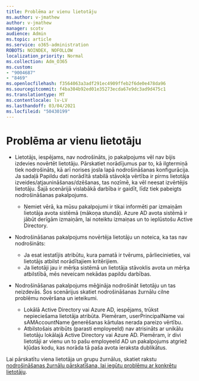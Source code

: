 ```yaml
---
title: Problēma ar vienu lietotāju
ms.author: v-jmathew
author: v-jmathew
manager: scotv
audience: Admin
ms.topic: article
ms.service: o365-administration
ROBOTS: NOINDEX, NOFOLLOW
localization_priority: Normal
ms.collection: Adm_O365
ms.custom:
- "9004687"
- "8469"
ms.openlocfilehash: f3564063a3adf291ec4909ffeb2f6de0e478da96
ms.sourcegitcommit: f4ba304b92ed01e35273ecda67e9dc3ad9d475c1
ms.translationtype: MT
ms.contentlocale: lv-LV
ms.lasthandoff: 03/04/2021
ms.locfileid: "50430199"
---
```

# <a name="problem-with-single-user"></a>Problēma ar vienu lietotāju

- Lietotājs, iespējams, nav nodrošināts, jo pakalpojums vēl nav bijis izdevies novērtēt lietotāju. Pārskatiet norādījumus par to, kā ilgtermiņā tiek nodrošināts, kā arī norises josla lapā nodrošināšanas konfigurācija. Ja sadaļā Papildu dati norādītā stabilā stāvokļa vērtība ir pirms lietotāja izveides/atjaunināšanas/dzēšanas, tas nozīmē, ka vēl neesat izvērtējis lietotāju. Šajā scenārijā vislabākā darbība ir gaidīt, līdz tiek pabeigts nodrošināšanas pakalpojums.

  - Ņemiet vērā, ka mūsu pakalpojumi ir tikai informēti par izmaiņām lietotāja avota sistēmā (mākoņa stundā). Azure AD avota sistēmā ir jābūt derīgām izmaiņām, lai noteiktu izmaiņas un to ieplūstošu Active Directory.
- Nodrošināšanas pakalpojums novērtēja lietotāju un noteica, ka tas nav nodrošināts:
  - Ja esat iestatījis atribūtu, kura pamatā ir tvērums, pārliecinieties, vai lietotājs atbilst norādītajiem kritērijiem.
  - Ja lietotāji jau ir mērķa sistēmā un lietotāja stāvoklis avota un mērķa atbilstībā, mēs neveicam nekādas papildu darbības.
- Nodrošināšanas pakalpojums mēģināja nodrošināt lietotāju un tas neizdevās. Šos scenārijus skatiet nodrošināšanas žurnālu cilne problēmu novēršana un ieteikumi.
  - Lokālā Active Directory vai Azure AD, iespējams, trūkst nepieciešama lietotāja atribūta. Piemēram, userPrincipalName vai sAMAccountName ģenerēšanas kārtulas nerada pareizo vērtību.
  - Atbilstošais atribūts (parasti employeeId) nav atrisināts ar unikālu lietotāju lokālajā Active Directory vai Azure AD. Piemēram, ir divi lietotāji ar vienu un to pašu employeeId AD un pakalpojums atgriež kļūdas kodu, kas norāda tā paša avota ieraksta dublikātus.

Lai pārskatītu viena lietotāja un grupu žurnālus, skatiet rakstu [nodrošināšanas žurnālu pārskatīšana, lai iegūtu problēmu ar konkrētu lietotāju](https://docs.microsoft.com/azure/active-directory/reports-monitoring/concept-provisioning-logs).
